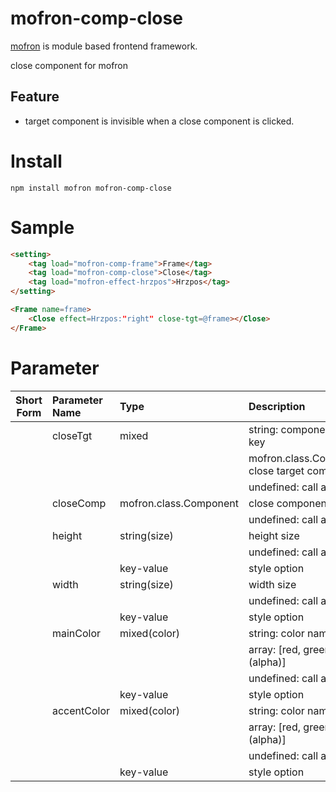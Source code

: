 # mofron-comp-close
[mofron](https://mofron.github.io/mofron/) is module based frontend framework.

close component for mofron

## Feature
 - target component is invisible when a close component is clicked.

# Install
```
npm install mofron mofron-comp-close
```

# Sample
```html
<setting>
    <tag load="mofron-comp-frame">Frame</tag>
    <tag load="mofron-comp-close">Close</tag>
    <tag load="mofron-effect-hrzpos">Hrzpos</tag>
</setting>

<Frame name=frame>
    <Close effect=Hrzpos:"right" close-tgt=@frame></Close>
</Frame>
```

# Parameter

| Short<br>Form | Parameter Name | Type | Description |
|:-------------:|:---------------|:-----|:------------|
| | closeTgt | mixed | string: component object key |
| | | | mofron.class.Component: close target component |
| | | | undefined: call as getter |
| | closeComp | mofron.class.Component | close component |
| | | | undefined: call as getter |
| | height | string(size) | height size |
| | | | undefined: call as getter |
| | | key-value | style option  |
| | width | string(size) | width size |
| | | | undefined: call as getter |
| | | key-value | style option |
| | mainColor | mixed(color) | string: color name, #hex |
| | | | array: [red, green, blue, (alpha)] |
| | | | undefined: call as getter |
| | | key-value | style option |
| | accentColor | mixed(color) | string: color name, #hex |
| | | | array: [red, green, blue, (alpha)] |
| | | | undefined: call as getter |
| | | key-value | style option |

